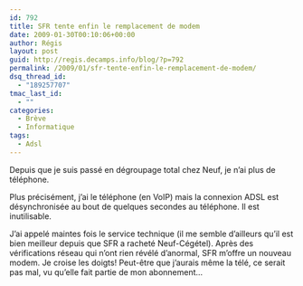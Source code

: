 ```yaml
---
id: 792
title: SFR tente enfin le remplacement de modem
date: 2009-01-30T00:10:06+00:00
author: Régis
layout: post
guid: http://regis.decamps.info/blog/?p=792
permalink: /2009/01/sfr-tente-enfin-le-remplacement-de-modem/
dsq_thread_id:
  - "189257707"
tmac_last_id:
  - ""
categories:
  - Brève
  - Informatique
tags:
  - Adsl
---
```

Depuis que je suis passé en dégroupage total chez Neuf, je n&rsquo;ai plus de téléphone. 

Plus précisément, j&rsquo;ai le téléphone (en VoIP) mais la connexion ADSL est désynchronisée au bout de quelques secondes au téléphone. Il est inutilisable.

J&rsquo;ai appelé maintes fois le service technique (il me semble d&rsquo;ailleurs qu&rsquo;il est bien meilleur depuis que SFR a racheté Neuf-Cégétel). Après des vérifications réseau qui n&rsquo;ont rien révélé d&rsquo;anormal, SFR m&rsquo;offre un nouveau modem. Je croise les doigts! Peut-être que j&rsquo;aurais même la télé, ce serait pas mal, vu qu&rsquo;elle fait partie de mon abonnement&#8230;